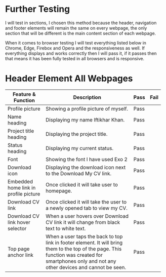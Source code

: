 # Further Testing

I will test in sections, I chosen this method because the header, navigation and footer elements will remain the same on every webpage, the only section that will be different is the main content section of each webpage.

When it comes to browser testing I will test everything listed below in Chrome, Edge, Firebox and Opera and the responsiveness as well. If everything displays and works correctly then I will pass it, if it passes then that means it has been fully tested in all browsers and is responsive.

# Header Element All Webpages

|     Feature & Function                       |     Description                                                                                                                                                                                             |     Pass    |     Fail    |
|----------------------------------------------|-------------------------------------------------------------------------------------------------------------------------------------------------------------------------------------------------------------|-------------|-------------|
|     Profile picture                          |     Showing a profile picture of myself.                                                                                                                                                                    |     Pass    |             |
|     Name heading                             |     Displaying my name Iftikhar Khan.                                                                                                                                                                       |     Pass    |             |
|     Project title heading                    |     Displaying the project title.                                                                                                                                                                           |     Pass    |             |
|     Status heading                           |     Displaying my current status.                                                                                                                                                                           |     Pass    |             |
|     Font                                     |     Showing the font I have used Exo 2                                                                                                                                                                      |     Pass    |             |
|     Download icon                            |     Displaying the download icon next to the Download My CV link.                                                                                                                                           |     Pass    |             |
|     Embedded home link in profile picture    |     Once clicked it will take user to homepage.                                                                                                                                                             |     Pass    |             |
|     Download CV link                         |     Once clicked it will take the user to a newly opened tab to view my CV.                                                                                                                                 |     Pass    |             |
|     Download CV link hover selector          |     When a user hovers over Download CV link it will change from black text to white text.                                                                                                                  |     Pass    |             |
|     Top page anchor link                     |     When a user taps the back to top link in footer element. It will bring them to the top of the page. This function was created   for smartphones only and not any other devices and cannot be seen.      |     Pass    |             |

